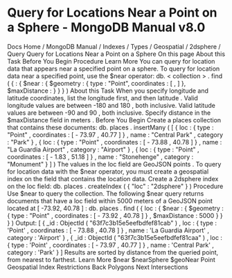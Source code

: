 # Query for Locations Near a Point on a Sphere - MongoDB Manual v8.0


Docs Home / MongoDB Manual / Indexes / Types / Geospatial / 2dsphere / Query Query for Locations Near a Point on a Sphere On this page About this Task Before You Begin Procedure Learn More You can query for location data that appears near a specified point on a
sphere. To query for location data near a specified point, use the $near operator: db. < collection > . find ( { <location field> : { $near : { $geometry : { type : "Point", coordinates : [ <longitude>, <latitude> ] }, $maxDistance : <distance in meters> } } } ) About this Task When you specify longitude and latitude coordinates, list the longitude first, and then latitude . Valid longitude values are between -180 and 180 , both
inclusive. Valid latitude values are between -90 and 90 , both
inclusive. Specify distance in the $maxDistance field in meters . Before You Begin Create a places collection that contains these documents: db. places . insertMany ( [ { loc : { type : "Point" , coordinates : [ - 73.97 , 40.77 ] } , name : "Central Park" , category : "Park" } , { loc : { type : "Point" , coordinates : [ - 73.88 , 40.78 ] } , name : "La Guardia Airport" , category : "Airport" } , { loc : { type : "Point" , coordinates : [ - 1.83 , 51.18 ] } , name : "Stonehenge" , category : "Monument" } ] ) The values in the loc field are GeoJSON points . To query for location data with the $near operator, you must create
a geospatial index on the field that contains
the location data. Create a 2dsphere index on the loc field: db. places . createIndex ( { "loc" : "2dsphere" } ) Procedure Use $near to query the collection. The following $near query
returns documents that have a loc field within 5000 meters of a
GeoJSON point located at [ -73.92, 40.78 ] : db. places . find ( { loc : { $near : { $geometry : { type : "Point" , coordinates : [ - 73.92 , 40.78 ] } , $maxDistance : 5000 } } } ) Output: [ { _id : ObjectId ( "63f7c3b15e5eefbdfef81cab" ) , loc : { type : 'Point' , coordinates : [ - 73.88 , 40.78 ] } , name : 'La Guardia Airport' , category : 'Airport' } , { _id : ObjectId ( "63f7c3b15e5eefbdfef81caa" ) , loc : { type : 'Point' , coordinates : [ - 73.97 , 40.77 ] } , name : 'Central Park' , category : 'Park' } ] Results are sorted by distance from the queried point, from nearest to
farthest. Learn More $near $nearSphere $geoNear Point Geospatial Index Restrictions Back Polygons Next Intersections
